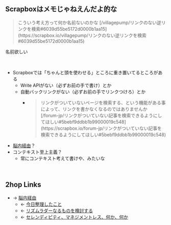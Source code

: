 ## Scrapboxはメモじゃねえんだよ的な
<blockquote>こういう考え方って何か名前ないのかな [/villagepump/リンクのない逆リンクを検索#6039d55be5172d0000b1aa15](https://scrapbox.io/villagepump/リンクのない逆リンクを検索#6039d55be5172d0000b1aa15)</blockquote>

名前欲しい

<br>

- Scrapboxでは「ちゃんと頭を使わせる」ところに重き置いてるところがある
    - Write APIがない（必ずお前の手で書け）とか
    - 自動バックリンクがない（必ずお前の手でリンクつけろ）とか
        - <blockquote>リンクがついていないページを検索する、という機能がある事によって、リンクを書かなくなるのではありませんか [/forum-jp/リンクがついていない記事を検索できるようにしてほしい#5bebf9ddbb1b99000019c548](https://scrapbox.io/forum-jp/リンクがついていない記事を検索できるようにしてほしい#5bebf9ddbb1b99000019c548)</blockquote>
- [脳内経由](脳内経由.md)？
- コンテキスト至上主義？
    - 常にコンテキスト考えて書けや、みたいな

<br>

## 2hop Links
- → [脳内経由](脳内経由.md)
    - ← [今日整理したこと](今日整理したこと.md)
    - ← [リズムラダーなるものを検討する](リズムラダーなるものを検討する.md)
    - ← [セレンディピティ、マネジメントレス、何か、何か](セレンディピティ、マネジメントレス、何か、何か.md)
